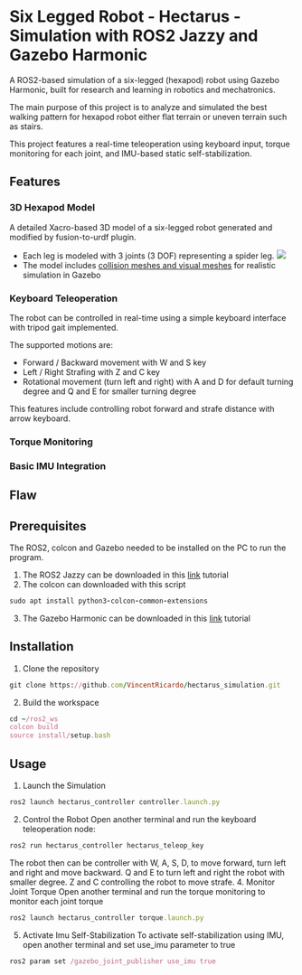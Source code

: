 # Six Legged Robot - Hectarus - Simulation with ROS2 Jazzy and Gazebo Harmonic
A ROS2-based simulation of a six-legged (hexapod) robot using Gazebo Harmonic, built for research and learning in robotics and mechatronics.

The main purpose of this project is to analyze and simulated the best walking pattern for hexapod robot either flat terrain or uneven terrain such as stairs.

This project features a real-time teleoperation using keyboard input, torque monitoring for each joint, and IMU-based static self-stabilization.

## Features
### 3D Hexapod Model
A detailed Xacro-based 3D model of a six-legged robot generated and modified by fusion-to-urdf plugin. 
- Each leg is modeled with 3 joints (3 DOF) representing a spider leg.
![](/asset/walking_rviz.gif)
- The model includes [collision meshes and visual meshes](https://github.com/VincentRicardo/hectarus_simulation/blob/4ed12e8d3b8fdac9c984391c6abc5447614acf5c/ros_ws/src/hectarus_sim/description/hectarus_core.xacro#L21C5-L33C17) for realistic simulation in Gazebo

### Keyboard Teleoperation
The robot can be controlled in real-time using a simple keyboard interface with tripod gait implemented.

The supported motions are:
- Forward / Backward movement with W and S key
- Left / Right Strafing with Z and C key
- Rotational movement (turn left and right) with A and D for default turning degree and Q and E for smaller turning degree

This features include controlling robot forward and strafe distance with arrow keyboard.


### Torque Monitoring

### Basic IMU Integration

## Flaw

## Prerequisites
The ROS2, colcon and Gazebo needed to be installed on the PC to run the program.
1. The ROS2 Jazzy can be downloaded in this [link](https://docs.ros.org/en/jazzy/Installation/Ubuntu-Install-Debs.html) tutorial
2. The colcon can downloaded with this script
```ruby
sudo apt install python3-colcon-common-extensions
```
3. The Gazebo Harmonic can be downloaded in this [link](https://gazebosim.org/docs/harmonic/install_ubuntu/) tutorial

## Installation
1. Clone the repository
```ruby
git clone https://github.com/VincentRicardo/hectarus_simulation.git
```
2. Build the workspace
```ruby
cd ~/ros2_ws
colcon build
source install/setup.bash
```

## Usage
1. Launch the Simulation
```ruby
ros2 launch hectarus_controller controller.launch.py
```
2. Control the Robot
Open another terminal and run the keyboard teleoperation node:
```ruby
ros2 run hectarus_controller hectarus_teleop_key
```
The robot then can be controller with W, A, S, D, to move forward, turn left and right and move backward. Q and E to turn left and right the robot with smaller degree. Z and C controlling the robot to move strafe. 
4. Monitor Joint Torque
Open another terminal and run the torque monitoring to monitor each joint torque
```ruby
ros2 launch hectarus_controller torque.launch.py
```
5. Activate Imu Self-Stabilization
To activate self-stabilization using IMU, open another terminal and set use_imu parameter to true
```ruby
ros2 param set /gazebo_joint_publisher use_imu true
```

